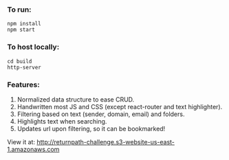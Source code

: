 ### To run:
```
npm install
npm start
```

### To host locally:
```
cd build
http-server
```

### Features:
1. Normalized data structure to ease CRUD.
2. Handwritten most JS and CSS (except react-router and text highlighter).
3. Filtering based on text (sender, domain, email) and folders.
4. Highlights text when searching.
5. Updates url upon filtering, so it can be bookmarked!

View it at: http://returnpath-challenge.s3-website-us-east-1.amazonaws.com
